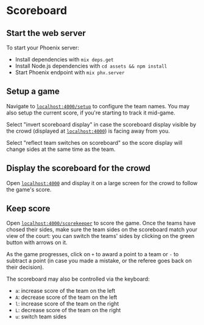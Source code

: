 # Scoreboard

## Start the web server

To start your Phoenix server:

  * Install dependencies with `mix deps.get`
  * Install Node.js dependencies with `cd assets && npm install`
  * Start Phoenix endpoint with `mix phx.server`

## Setup a game

Navigate to [`localhost:4000/setup`](http://localhost:4000/setup) to configure the team names. You may also setup the current score, if you're starting to track it mid-game.

Select "invert scoreboard display" in case the scoreboard display visible by the crowd (displayed at [`localhost:4000`](http://localhost:4000)) is facing away from you.

Select "reflect team switches on scoreboard" so the score display will change sides at the same time as the team.

## Display the scoreboard for the crowd

Open [`localhost:4000`](http://localhost:4000) and display it on a large screen for the crowd to follow the game's score.

## Keep score

Open [`localhost:4000/scorekeeper`](http://localhost:4000/scorekeeper) to score the game. Once the teams have chosed their sides, make sure the team sides on the scoreboard match your view of the court: you can switch the teams' sides by clicking on the green button with arrows on it.

As the game progresses, click on `+` to award a point to a team or `-` to subtract a point (in case you made a mistake, or the referee goes back on their decision).

The scoreboard may also be controlled via the keyboard:

* `a`: increase score of the team on the left
* `A`: decrease score of the team on the left
* `l`: increase score of the team on the right
* `L`: decrease score of the team on the right
* `u`: switch team sides
